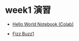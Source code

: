 # week1 演習

- [Hello World Notebook (Colab)](https://colab.research.google.com/drive/1MMQXk1P2HIuDkaTwGv0FTWORgtJrFmzw?usp=sharing)

- [Fizz Buzz1](https://colab.research.google.com/drive/105CPh4qrAkGUNhHPhmYDbE7CbPWu6uQV?usp=sharing)


